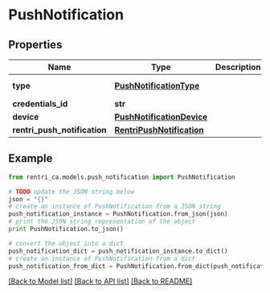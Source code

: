 # PushNotification


## Properties
Name | Type | Description | Notes
------------ | ------------- | ------------- | -------------
**type** | [**PushNotificationType**](PushNotificationType.md) |  | [optional] [readonly] 
**credentials_id** | **str** |  | [optional] 
**device** | [**PushNotificationDevice**](PushNotificationDevice.md) |  | 
**rentri_push_notification** | [**RentriPushNotification**](RentriPushNotification.md) |  | 

## Example

```python
from rentri_ca.models.push_notification import PushNotification

# TODO update the JSON string below
json = "{}"
# create an instance of PushNotification from a JSON string
push_notification_instance = PushNotification.from_json(json)
# print the JSON string representation of the object
print PushNotification.to_json()

# convert the object into a dict
push_notification_dict = push_notification_instance.to_dict()
# create an instance of PushNotification from a dict
push_notification_from_dict = PushNotification.from_dict(push_notification_dict)
```
[[Back to Model list]](../README.md#documentation-for-models) [[Back to API list]](../README.md#documentation-for-api-endpoints) [[Back to README]](../README.md)


